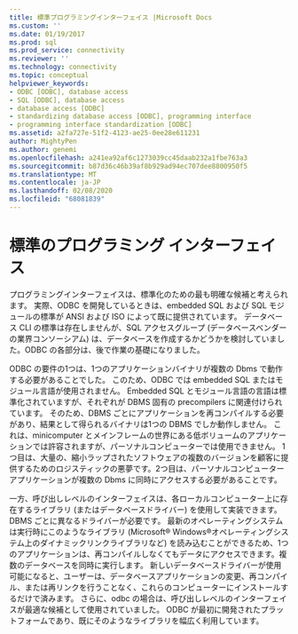 ```yaml
---
title: 標準プログラミングインターフェイス |Microsoft Docs
ms.custom: ''
ms.date: 01/19/2017
ms.prod: sql
ms.prod_service: connectivity
ms.reviewer: ''
ms.technology: connectivity
ms.topic: conceptual
helpviewer_keywords:
- ODBC [ODBC], database access
- SQL [ODBC], database access
- database access [ODBC]
- standardizing database access [ODBC], programming interface
- programming interface standardization [ODBC]
ms.assetid: a2fa727e-51f2-4123-ae25-0ee28e611231
author: MightyPen
ms.author: genemi
ms.openlocfilehash: a241ea92af6c1273039cc45daab232a1fbe763a3
ms.sourcegitcommit: b87d36c46b39af8b929ad94ec707dee8800950f5
ms.translationtype: MT
ms.contentlocale: ja-JP
ms.lasthandoff: 02/08/2020
ms.locfileid: "68081839"
---
```

# <a name="standard-programming-interface"></a>標準のプログラミング インターフェイス
プログラミングインターフェイスは、標準化のための最も明確な候補と考えられます。 実際、ODBC を開発しているときは、embedded SQL および SQL モジュールの標準が ANSI および ISO によって既に提供されています。 データベース CLI の標準は存在しませんが、SQL アクセスグループ (データベースベンダーの業界コンソーシアム) は、データベースを作成するかどうかを検討していました。ODBC の各部分は、後で作業の基礎になりました。  
  
 ODBC の要件の1つは、1つのアプリケーションバイナリが複数の Dbms で動作する必要があることでした。 このため、ODBC では embedded SQL またはモジュール言語が使用されません。 Embedded SQL とモジュール言語の言語は標準化されていますが、それぞれが DBMS 固有の precompilers に関連付けられています。 そのため、DBMS ごとにアプリケーションを再コンパイルする必要があり、結果として得られるバイナリは1つの DBMS でしか動作しません。 これは、minicomputer とメインフレームの世界にある低ボリュームのアプリケーションでは許容されますが、パーソナルコンピューターでは使用できません。 1つ目は、大量の、縮小ラップされたソフトウェアの複数のバージョンを顧客に提供するためのロジスティックの悪夢です。2つ目は、パーソナルコンピューターアプリケーションが複数の Dbms に同時にアクセスする必要があることです。  
  
 一方、呼び出しレベルのインターフェイスは、各ローカルコンピューター上に存在するライブラリ (またはデータベースドライバー) を使用して実装できます。DBMS ごとに異なるドライバーが必要です。 最新のオペレーティングシステムは実行時にこのようなライブラリ (Microsoft® Windows®オペレーティングシステム上のダイナミックリンクライブラリなど) を読み込むことができるため、1つのアプリケーションは、再コンパイルしなくてもデータにアクセスできます。複数のデータベースを同時に実行します。 新しいデータベースドライバーが使用可能になると、ユーザーは、データベースアプリケーションの変更、再コンパイル、または再リンクを行うことなく、これらのコンピューターにインストールするだけで済みます。 さらに、odbc の場合は、呼び出しレベルのインターフェイスが最適な候補として使用されていました。 ODBC が最初に開発されたプラットフォームであり、既にそのようなライブラリを幅広く利用しています。
